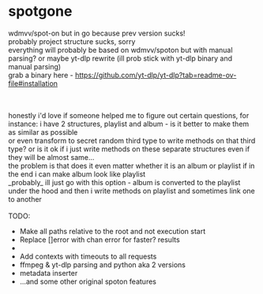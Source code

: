 # spotgone
wdmvv/spot-on but in go because prev version sucks!
<br>
probably project structure sucks, sorry
<br>
everything will probably be based on wdmvv/spoton but with manual parsing? or maybe yt-dlp rewrite (ill prob stick with yt-dlp binary and manual parsing)<br>
grab a binary here - https://github.com/yt-dlp/yt-dlp?tab=readme-ov-file#installation<br>
<br>

<br>
honestly i'd love if someone helped me to figure out certain questions, for instance: i have 2 structures, playlist and album - is it better to make them as similar as possible<br>
or even transform to secret random third type to write methods on that third type? or is it ok if i just write methods on these separate structures even if they will be almost same...<br>
the problem is that does it even matter whether it is an album or playlist if in the end i can make album look like playlist<br>
_probably_ ill just go with this option - album is converted to the playlist under the hood and then i write methods on playlist and sometimes link one to another<br>
<br>
TODO:<br>
<ul>
<li>Make all paths relative to the root and not execution start</li>
<li>Replace []error with chan error for faster? results<li>
<li>Add contexts with timeouts to all requests</li>
<li>ffmpeg & yt-dlp parsing and python aka 2 versions</li>
<li>metadata inserter</li>
<li>...and some other original spoton features</li>
</ul>
